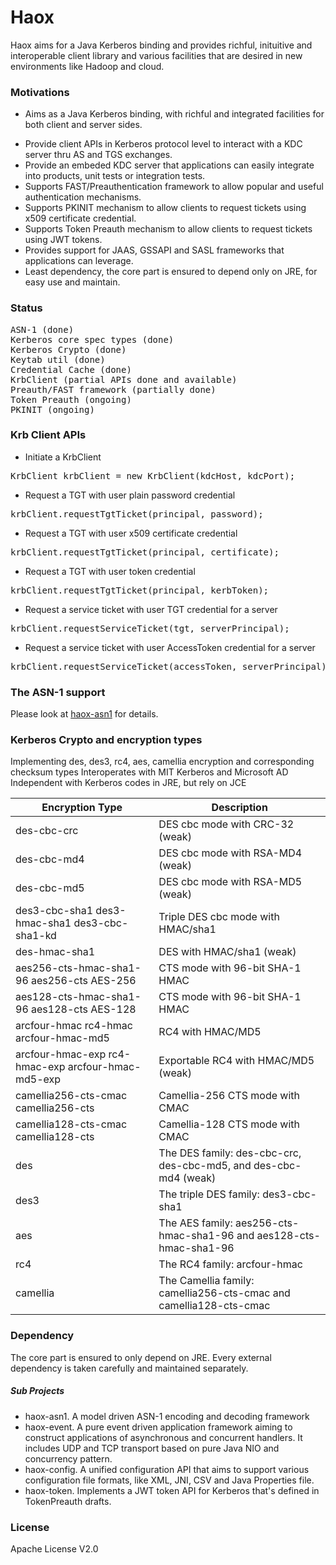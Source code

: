 Haox
====

Haox aims for a Java Kerberos binding and provides richful, inituitive and interoperable client library and various facilities that are desired in new environments like Hadoop and cloud. 

### Motivations  
* Aims as a Java Kerberos binding, with richful and integrated facilities for both client and server sides.
+ Provide client APIs in Kerberos protocol level to interact with a KDC server thru AS and TGS exchanges.
+ Provide an embeded KDC server that applications can easily integrate into products, unit tests or integration tests.
+ Supports FAST/Preauthentication framework to allow popular and useful authentication mechanisms.
+ Supports PKINIT mechanism to allow clients to request tickets using x509 certificate credential.
+ Supports Token Preauth mechanism to allow clients to request tickets using JWT tokens.
+ Provides support for JAAS, GSSAPI and SASL frameworks that applications can leverage.
+ Least dependency, the core part is ensured to depend only on JRE, for easy use and maintain.

### Status
<pre>
ASN-1 (done)
Kerberos core spec types (done)
Kerberos Crypto (done)
Keytab util (done)
Credential Cache (done)
KrbClient (partial APIs done and available)
Preauth/FAST framework (partially done)
Token Preauth (ongoing)
PKINIT (ongoing)
</pre>

### Krb Client APIs
* Initiate a KrbClient
<pre>
KrbClient krbClient = new KrbClient(kdcHost, kdcPort);
</pre>
* Request a TGT with user plain password credential
<pre>
krbClient.requestTgtTicket(principal, password);
</pre>
* Request a TGT with user x509 certificate credential
<pre>
krbClient.requestTgtTicket(principal, certificate);
</pre>
* Request a TGT with user token credential
<pre>
krbClient.requestTgtTicket(principal, kerbToken);
</pre>
* Request a service ticket with user TGT credential for a server
<pre>
krbClient.requestServiceTicket(tgt, serverPrincipal);
</pre>
* Request a service ticket with user AccessToken credential for a server
<pre>
krbClient.requestServiceTicket(accessToken, serverPrincipal);
</pre>

### The ASN-1 support
Please look at [haox-asn1](https://github.com/drankye/haox/blob/master/haox-asn1/README.md) for details.

### Kerberos Crypto and encryption types
Implementing des, des3, rc4, aes, camellia encryption and corresponding checksum types
Interoperates with MIT Kerberos and Microsoft AD
Independent with Kerberos codes in JRE, but rely on JCE

| Encryption Type | Description |
| --------------- | ----------- |
| des-cbc-crc | DES cbc mode with CRC-32 (weak) |
| des-cbc-md4 | DES cbc mode with RSA-MD4 (weak) |
| des-cbc-md5 |	DES cbc mode with RSA-MD5 (weak) |
| des3-cbc-sha1 des3-hmac-sha1 des3-cbc-sha1-kd |	Triple DES cbc mode with HMAC/sha1 |
| des-hmac-sha1 |	DES with HMAC/sha1 (weak) |
| aes256-cts-hmac-sha1-96 aes256-cts AES-256 	| CTS mode with 96-bit SHA-1 HMAC |
| aes128-cts-hmac-sha1-96 aes128-cts AES-128 	| CTS mode with 96-bit SHA-1 HMAC |
| arcfour-hmac rc4-hmac arcfour-hmac-md5 |	RC4 with HMAC/MD5 |
| arcfour-hmac-exp rc4-hmac-exp arcfour-hmac-md5-exp |	Exportable RC4 with HMAC/MD5 (weak) |
| camellia256-cts-cmac camellia256-cts |	Camellia-256 CTS mode with CMAC |
| camellia128-cts-cmac camellia128-cts |	Camellia-128 CTS mode with CMAC |
| des |	The DES family: des-cbc-crc, des-cbc-md5, and des-cbc-md4 (weak) |
| des3 |	The triple DES family: des3-cbc-sha1 |
| aes |	The AES family: aes256-cts-hmac-sha1-96 and aes128-cts-hmac-sha1-96 |
| rc4 |	The RC4 family: arcfour-hmac |
| camellia | The Camellia family: camellia256-cts-cmac and camellia128-cts-cmac |

### Dependency
The core part is ensured to only depend on JRE. Every external dependency is taken carefully and maintained separately.

##### Sub Projects
- haox-asn1. A model driven ASN-1 encoding and decoding framework
- haox-event. A pure event driven application framework aiming to construct applications of asynchronous and concurrent handlers. It includes UDP and TCP transport based on pure Java NIO and concurrency pattern.
- haox-config. A unified configuration API that aims to support various configuration file formats, like XML, JNI, CSV and Java Properties file.
- haox-token. Implements a JWT token API for Kerberos that's defined in TokenPreauth drafts.

### License
Apache License V2.0
